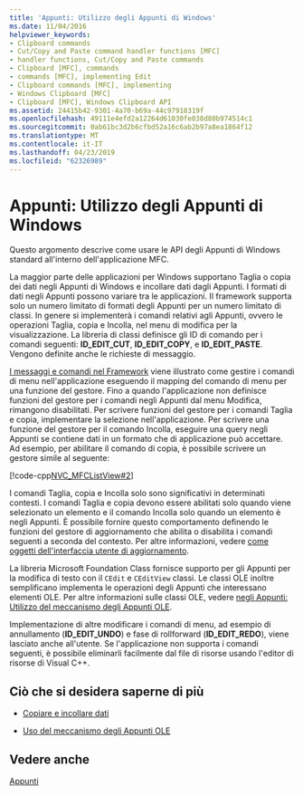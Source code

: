```yaml
---
title: 'Appunti: Utilizzo degli Appunti di Windows'
ms.date: 11/04/2016
helpviewer_keywords:
- Clipboard commands
- Cut/Copy and Paste command handler functions [MFC]
- handler functions, Cut/Copy and Paste commands
- Clipboard [MFC], commands
- commands [MFC], implementing Edit
- Clipboard commands [MFC], implementing
- Windows Clipboard [MFC]
- Clipboard [MFC], Windows Clipboard API
ms.assetid: 24415b42-9301-4a70-b69a-44c97918319f
ms.openlocfilehash: 49111e4efd2a12264d61030fe038d80b974514c1
ms.sourcegitcommit: 0ab61bc3d2b6cfbd52a16c6ab2b97a8ea1864f12
ms.translationtype: MT
ms.contentlocale: it-IT
ms.lasthandoff: 04/23/2019
ms.locfileid: "62326989"
---
```

# <a name="clipboard-using-the-windows-clipboard"></a>Appunti: Utilizzo degli Appunti di Windows

Questo argomento descrive come usare le API degli Appunti di Windows standard all'interno dell'applicazione MFC.

La maggior parte delle applicazioni per Windows supportano Taglia o copia dei dati negli Appunti di Windows e incollare dati dagli Appunti. I formati di dati negli Appunti possono variare tra le applicazioni. Il framework supporta solo un numero limitato di formati degli Appunti per un numero limitato di classi. In genere si implementerà i comandi relativi agli Appunti, ovvero le operazioni Taglia, copia e Incolla, nel menu di modifica per la visualizzazione. La libreria di classi definisce gli ID di comando per i comandi seguenti: **ID_EDIT_CUT**, **ID_EDIT_COPY**, e **ID_EDIT_PASTE**. Vengono definite anche le richieste di messaggio.

[I messaggi e comandi nel Framework](../mfc/messages-and-commands-in-the-framework.md) viene illustrato come gestire i comandi di menu nell'applicazione eseguendo il mapping del comando di menu per una funzione del gestore. Fino a quando l'applicazione non definisce funzioni del gestore per i comandi negli Appunti dal menu Modifica, rimangono disabilitati. Per scrivere funzioni del gestore per i comandi Taglia e copia, implementare la selezione nell'applicazione. Per scrivere una funzione del gestore per il comando Incolla, eseguire una query negli Appunti se contiene dati in un formato che di applicazione può accettare. Ad esempio, per abilitare il comando di copia, è possibile scrivere un gestore simile al seguente:

[!code-cpp[NVC_MFCListView#2](../atl/reference/codesnippet/cpp/clipboard-using-the-windows-clipboard_1.cpp)]

I comandi Taglia, copia e Incolla solo sono significativi in determinati contesti. I comandi Taglia e copia devono essere abilitati solo quando viene selezionato un elemento e il comando Incolla solo quando un elemento è negli Appunti. È possibile fornire questo comportamento definendo le funzioni del gestore di aggiornamento che abilita o disabilita i comandi seguenti a seconda del contesto. Per altre informazioni, vedere [come oggetti dell'interfaccia utente di aggiornamento](../mfc/how-to-update-user-interface-objects.md).

La libreria Microsoft Foundation Class fornisce supporto per gli Appunti per la modifica di testo con il `CEdit` e `CEditView` classi. Le classi OLE inoltre semplificano implementa le operazioni degli Appunti che interessano elementi OLE. Per altre informazioni sulle classi OLE, vedere [negli Appunti: Utilizzo del meccanismo degli Appunti OLE](../mfc/clipboard-using-the-ole-clipboard-mechanism.md).

Implementazione di altre modificare i comandi di menu, ad esempio di annullamento (**ID_EDIT_UNDO**) e fase di rollforward (**ID_EDIT_REDO**), viene lasciato anche all'utente. Se l'applicazione non supporta i comandi seguenti, è possibile eliminarli facilmente dal file di risorse usando l'editor di risorse di Visual C++.

## <a name="what-do-you-want-to-know-more-about"></a>Ciò che si desidera saperne di più

- [Copiare e incollare dati](../mfc/clipboard-copying-and-pasting-data.md)

- [Uso del meccanismo degli Appunti OLE](../mfc/clipboard-using-the-ole-clipboard-mechanism.md)

## <a name="see-also"></a>Vedere anche

[Appunti](../mfc/clipboard.md)
